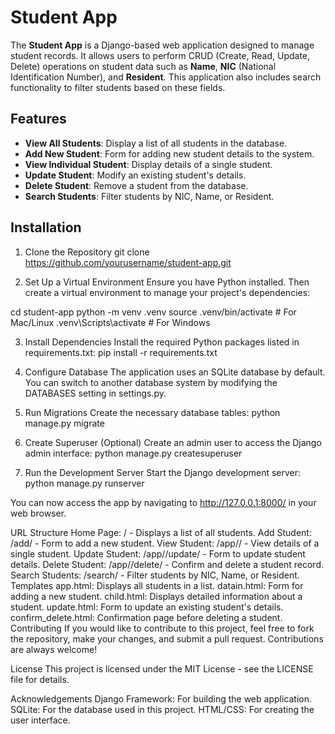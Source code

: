 # Student App

The **Student App** is a Django-based web application designed to manage student records. It allows users to perform CRUD (Create, Read, Update, Delete) operations on student data such as **Name**, **NIC** (National Identification Number), and **Resident**. This application also includes search functionality to filter students based on these fields.

## Features

- **View All Students**: Display a list of all students in the database.
- **Add New Student**: Form for adding new student details to the system.
- **View Individual Student**: Display details of a single student.
- **Update Student**: Modify an existing student's details.
- **Delete Student**: Remove a student from the database.
- **Search Students**: Filter students by NIC, Name, or Resident.

## Installation

1. Clone the Repository
git clone https://github.com/yourusername/student-app.git

2. Set Up a Virtual Environment
Ensure you have Python installed. Then create a virtual environment to manage your project's dependencies:


cd student-app
python -m venv .venv
source .venv/bin/activate  # For Mac/Linux
.venv\Scripts\activate  # For Windows

3. Install Dependencies
Install the required Python packages listed in requirements.txt:
pip install -r requirements.txt

4. Configure Database
The application uses an SQLite database by default. You can switch to another database system by modifying the DATABASES setting in settings.py.

5. Run Migrations
Create the necessary database tables:
python manage.py migrate

6. Create Superuser (Optional)
Create an admin user to access the Django admin interface:
python manage.py createsuperuser

7. Run the Development Server
Start the Django development server:
python manage.py runserver

You can now access the app by navigating to http://127.0.0.1:8000/ in your web browser.

URL Structure
Home Page: / - Displays a list of all students.
Add Student: /add/ - Form to add a new student.
View Student: /app/<nic>/ - View details of a single student.
Update Student: /app/<nic>/update/ - Form to update student details.
Delete Student: /app/<nic>/delete/ - Confirm and delete a student record.
Search Students: /search/ - Filter students by NIC, Name, or Resident.
Templates
app.html: Displays all students in a list.
datain.html: Form for adding a new student.
child.html: Displays detailed information about a student.
update.html: Form to update an existing student's details.
confirm_delete.html: Confirmation page before deleting a student.
Contributing
If you would like to contribute to this project, feel free to fork the repository, make your changes, and submit a pull request. Contributions are always welcome!

License
This project is licensed under the MIT License - see the LICENSE file for details.

Acknowledgements
Django Framework: For building the web application.
SQLite: For the database used in this project.
HTML/CSS: For creating the user interface.
